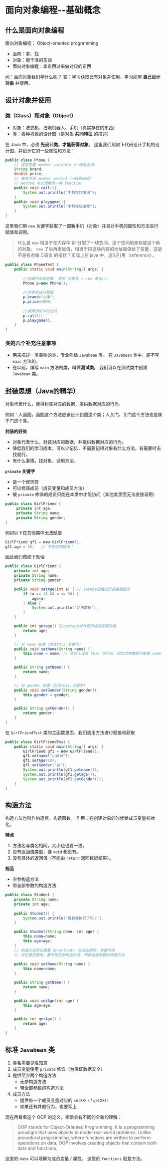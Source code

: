 # 面向对象编程--基础概念

## 什么是面向对象编程
面向对象编程： Object-oriented programming
- 面向：拿、找
- 对象：能干活的东西
- 面向对象编程：拿东西过来做对应的东西

问：面向对象我们学什么呢？
答：学习获取已有对象并使用，学习如何 **自己设计对象** 并使用。

## 设计对象并使用

### 类（Class）和对象（Object）

- 对象：洗衣机、扫地机器人、手机（真实存在的东西）
- 类：各种机器的设计图（是对象 **共同特征** 的描述）

在 Java 中，必须 **先设计类，才能获得对象**。
这里我们用如下代码设计手机的设计图，并设计它的一些属性和方法：

```java
public class Phone {  
    // 成员变量 member variable（一般是名词）  
    String brand;  
    double price;  
    // 成员方法 member method（一般是动词）
    // method 可以理解为一种 function
    public void call(){
        System.out.println("手机在打电话");  
    }  
    public void playgame(){  
        System.out.println("手机在玩游戏");  
    }  
}
```

这里我们用 `new` 关键字获取了一部新手机（对象）并且对手机的属性和方法进行赋值和调用。

> 什么是 `new` 
> 相当于在内存中 新 分配了一块空间，这个空间用来存放这个新的对象。 `new` 了后再用赋值，相当于把这块内存的地址赋值给了变量，这是不是有点像 C语言 的指针？实际上在 java 中，这叫引用（reference）。
```java
public class PhoneTest {  
    public static void main(String[] args) {  
          
        //创建手机的对象  类名 对象名 = new 类名();
        Phone p=new Phone();  
          
        //对手机进行赋值  
        p.brand="小米";  
        p.price=1999;  
          
        //调用手机中的方法  
        p.call();  
        p.playgame();  
    }  
}
```

### 类的几个补充注意事项

- 用来描述一类事物的类，专业叫做 `Javabean` 类。
在 `Javabean` 类中，是不写 `main` 方法的。
- 在以前，编写 `main` 方法的类，叫做**测试类**。
我们可以在测试类中创建 `Javabean` 类。

## 封装思想（Java的精华）

对象代表什么，就得封装对应的数据，提供数据对应的行为。

例如：人画圆，画圆这个方法应该设计到圆这个类；人关门，关门这个方法也是属于门这个类。

**封装的好处**
+ 对象代表什么，封装对应的数据，并提供数据对应的行为。
+ 降低我们的学习成本，可以少记忆，不需要记得对象有什么方法，有需要时去找就行。
+ 有什么事情，找对象，调用方法。

**`private` 关键字**
+ 是一个修饰符
+ 可以修饰成员（成员变量和成员方法）
+ 被 `private` 修饰的成员只能在本类中才能访问（其他类里面无法直接调用）

```java
public class GirlFriend {  
     private int age;  
     private String name;  
     private String gender;
}
```

例如以下在其他类中无法赋值
```java
GirlFriend gf1 = new GirlFriend();
gf1.age = 18;   // 不能这样赋值！
```

因此我们做如下处理
```java
public class GirlFriend {  
    private int age;  
    private String name;  
    private String gender;

    public void setAge(int a) { // setAge是给成员变量赋值的  
        if (a >= 18 && a <= 50) {  
            age=a;  
        } else {  
            System.out.println("非法数据");  
        }  
    }  

    public int getage() {//getage对外提供成员变量的值  
        return age;  
    }

    // 对 name 处理（包含this.关键字）
    public void setName(String name) {  
        this.name = name; // 实际上没有 this 也可以，但此时参数就不能是 name 了，你要让编译器分清楚嘛。 
    }   

    public String getName() {  
        return name;  
    }

    // 对 gender 处理（包含this.关键字）
    public void setGender(String gender){  
        this.gender = gender;  
    }  

    public String getGender() {  
        return gender;  
    }
}
```

在 `GirlFriendTest` 类的主函数里面，我们调用方法进行赋值和获取
```java
public class GirlFriendTest {  
    public static void main(String[] args) {  
        GirlFriend gf1 = new GirlFriend();  
        gf1.setname("小诗诗");  
        gf1.setAge(18);  
        gf1.setGender("女");  
        System.out.println(gf1.getname());  
        System.out.println(gf1.getage());  
        System.out.println(gf1.getGender());  
    }  
}
```

## 构造方法

构造方法也叫作构造器，构造函数。
作用：在创建对象的时候给成员变量初始化。

**特点**
1. 方法名与类名相同，大小也也要一致。
2. 没有返回值类型，连 `void` 都没有。
3. 没有具体的返回值（不能由 `return` 返回数据结果）。

**规范**
+ 空参构造方法
+ 带全部参数的构造方法

```java
public class Student {  
    private String name;  
    private int age;  
  
    public Student() {  
        System.out.println("看看我执行了吗？");  
    }  

    public Student(String name, int age) {  
        this.name=name;  
        this.age=age;  
    }
    // 构造方法可以重载（overload）：方法名相同，参数不同
    // 无论是否使用，都书写无参构造方法，和带全部参数的构造方法
      
    public void setName(String name) {  
        this.name=name;  
    }  

    public String getName() {  
        return name;  
    }  

    public void setAge(int age) {  
        this.age=age;  
    }  

    public int getAge() {  
        return age;  
    }  
}
```

## 标准 `Javabean` 类

1. 类名需要见名知意
2. 成员变量使用 `private` 修饰（为保证数据安全）
3. 提供至少两个构造方法
   + 无参构造方法
   + 带全部参数的构造方法
4. 成员方法
   + 提供每一个成员变量对应的 `setXX()` / `getXX()`
   + 如果还有其他行为，也要写上

现在再看看这个 OOP 的定义，相信会有不同的全新的理解：
> OOP stands for Object-Oriented Programming. It is a programming paradigm that uses objects to model real-world problems. Unlike procedural programming, where functions are written to perform operations on data, OOP involves creating objects that contain both data and functions.

这里的 `data` 可以理解为成员变量 / 属性。
这里的 `functions` 就是方法。